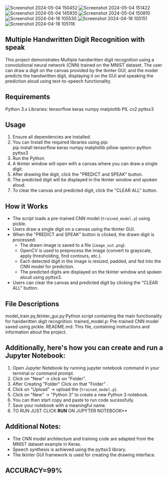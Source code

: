 ![Screenshot 2024-05-04 150452](https://github.com/Dan12-a/spoken_multi_handwritten_digit_recogniztion/assets/119096073/9307d3a5-dbfc-45b1-8267-070ad19fdf88)
![Screenshot 2024-05-04 151422](https://github.com/Dan12-a/spoken_multi_handwritten_digit_recogniztion/assets/119096073/99fc30e7-f7db-4c49-bfae-2dc337d9be9a)
![Screenshot 2024-05-04 145935](https://github.com/Dan12-a/spoken_multi_handwritten_digit_recogniztion/assets/119096073/3397cc48-cb09-4284-b426-3bca83aa47c2)
![Screenshot 2024-05-04 150810](https://github.com/Dan12-a/spoken_multi_handwritten_digit_recogniztion/assets/119096073/52a6039e-668e-45c1-af80-44f958765bc3)
![Screenshot 2024-04-18 105530](https://github.com/Dan12-a/spoken_multi_handwritten_digit_recogniztion/assets/119096073/941fb2a8-92fd-47b8-bb6f-ea6ec598cdaa)
![Screenshot 2024-04-18 105151](https://github.com/Dan12-a/spoken_multi_handwritten_digit_recogniztion/assets/119096073/03847bfd-17ae-419b-a8c8-46ae0420076d)
![Screenshot 2024-04-18 105118](https://github.com/Dan12-a/spoken_multi_handwritten_digit_recogniztion/assets/119096073/010e3d8d-16e1-41d8-9ea8-846697e2386c)

## Multiple Handwritten Digit Recognition with speak
This project demonstrates Multiple handwritten digit recognition using a convolutional neural network (CNN) trained on the MNIST dataset. The user can draw a digit on the canvas provided by the tkinter GUI, and the model predicts the handwritten digit, displaying it on the GUI and speaking the prediction aloud using text-to-speech functionality.

## Requirements
Python 3.x
Libraries:
tensorflow
keras
numpy
matplotlib
PIL
cv2
pyttsx3

## Usage
1. Ensure all dependencies are installed.
2.  You can Install the required libraries using pip:  
   pip install tensorflow keras numpy matplotlib pillow opencv-python pyttsx3
3. Run the Python 
4. A tkinter window will open with a canvas where you can draw a single digit.
5. After drawing the digit, click the "PREDICT and SPEAK" button.
6. The predicted digit will be displayed in the tkinter window and spoken aloud.
7. To clear the canvas and predicted digit, click the "CLEAR ALL" button.

## How it Works
- The script loads a pre-trained CNN model (`trained_model.p`) using pickle.
- Users draw a single digit on a canvas using the tkinter GUI.
- When the "PREDICT and SPEAK" button is clicked, the drawn digit is processed:
  - The drawn image is saved to a file (`image_out.png`).
  - OpenCV is used to preprocess the image (convert to grayscale, apply thresholding, find contours, etc.).
  - Each detected digit in the image is resized, padded, and fed into the CNN model for prediction.
  - The predicted digits are displayed on the tkinter window and spoken aloud using pyttsx3.
- Users can clear the canvas and predicted digit by clicking the "CLEAR ALL" button.

## File Descriptions
model_train.py,tkinter_gui.py:Python script containing the main functionality for handwritten digit recognition.
trained_model.p: Pre-trained CNN model saved using pickle.
README.md: This file, containing instructions and information about the project.

## Additionally, here's how you can **create** and **run** a Jupyter Notebook:
1. Open Jupyter Notebook by running jupyter notebook command in your terminal or command prompt.
2. Click on "New" -> click on "Folder".
3. After Creating "Folder" Click on that "Folder" . 
4. Click on "Upload" -> upload the (`trained_model.p`).
5. Click on "New" -> "Python 3" to create a new Python 3 notebook.
6. You can then start copy and paste to run code sucessfully.
7. Save your notebook with a meaningful name.
8. TO RUN JUST CLICK **RUN** ON JUPYTER NOTEBOOK**

## Additional Notes:
- The CNN model architecture and training code are adapted from the MNIST dataset example in Keras.
- Speech synthesis is achieved using the pyttsx3 library.
- The tkinter GUI framework is used for creating the drawing interface.

## ACCURACY=99%


